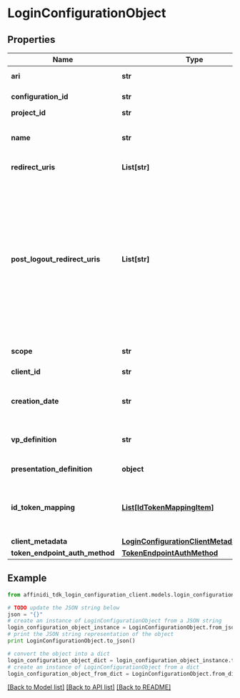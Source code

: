 # LoginConfigurationObject

## Properties

| Name                           | Type                                                                                    | Description                                                                                                                                                                                                     | Notes      |
| ------------------------------ | --------------------------------------------------------------------------------------- | --------------------------------------------------------------------------------------------------------------------------------------------------------------------------------------------------------------- | ---------- |
| **ari**                        | **str**                                                                                 | Configuration ari                                                                                                                                                                                               |
| **configuration_id**           | **str**                                                                                 | Configuration id                                                                                                                                                                                                | [optional] |
| **project_id**                 | **str**                                                                                 | Project id                                                                                                                                                                                                      |
| **name**                       | **str**                                                                                 | User defined login configuration name                                                                                                                                                                           |
| **redirect_uris**              | **List[str]**                                                                           | OAuth 2.0 Redirect URIs                                                                                                                                                                                         | [optional] |
| **post_logout_redirect_uris**  | **List[str]**                                                                           | Post Logout Redirect URIs, Used to redirect the user&#39;s browser to a specified URL after the logout process is complete. Must match the domain, port, scheme of at least one of the registered redirect URIs | [optional] |
| **scope**                      | **str**                                                                                 | OAuth 2.0 Client Scope                                                                                                                                                                                          | [optional] |
| **client_id**                  | **str**                                                                                 | OAuth 2.0 Client ID                                                                                                                                                                                             |
| **creation_date**              | **str**                                                                                 | OAuth 2.0 Client Creation Date                                                                                                                                                                                  |
| **vp_definition**              | **str**                                                                                 | VP definition in JSON stringify format                                                                                                                                                                          |
| **presentation_definition**    | **object**                                                                              | Presentation Definition                                                                                                                                                                                         | [optional] |
| **id_token_mapping**           | [**List[IdTokenMappingItem]**](IdTokenMappingItem.md)                                   | Fields name/path mapping between the vp_token and the id_token                                                                                                                                                  |
| **client_metadata**            | [**LoginConfigurationClientMetadataOutput**](LoginConfigurationClientMetadataOutput.md) |                                                                                                                                                                                                                 |
| **token_endpoint_auth_method** | [**TokenEndpointAuthMethod**](TokenEndpointAuthMethod.md)                               |                                                                                                                                                                                                                 |

## Example

```python
from affinidi_tdk_login_configuration_client.models.login_configuration_object import LoginConfigurationObject

# TODO update the JSON string below
json = "{}"
# create an instance of LoginConfigurationObject from a JSON string
login_configuration_object_instance = LoginConfigurationObject.from_json(json)
# print the JSON string representation of the object
print LoginConfigurationObject.to_json()

# convert the object into a dict
login_configuration_object_dict = login_configuration_object_instance.to_dict()
# create an instance of LoginConfigurationObject from a dict
login_configuration_object_from_dict = LoginConfigurationObject.from_dict(login_configuration_object_dict)
```

[[Back to Model list]](../README.md#documentation-for-models) [[Back to API list]](../README.md#documentation-for-api-endpoints) [[Back to README]](../README.md)
